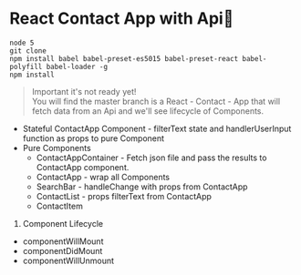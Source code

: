 # React Contact App with Api:japanese_goblin:
```
node 5
git clone
npm install babel babel-preset-es5015 babel-preset-react babel-polyfill babel-loader -g 
npm install
```

  >Important it's not ready  yet!  
You will find the master branch is a React - Contact - App that will fetch data from an Api and we'll see lifecycle of Components.

- Stateful ContactApp Component - filterText state and handlerUserInput function as props to pure Component
- Pure Components
  * ContactAppContainer - Fetch json file and pass the results to       ContactApp component.
  * ContactApp - wrap all Components
  * SearchBar - handleChange with props from ContactApp
  * ContactList - props filterText from ContactApp
  * ContactItem

1. Component Lifecycle
  * componentWillMount
  * componentDidMount
  * componentWillUnmount
